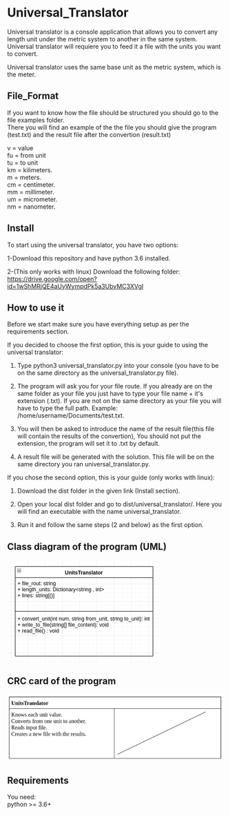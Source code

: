 # Universal_Translator
Universal translator is a console application that allows you to convert any length unit under the metric system to another in the same system. Universal translator will requiere you to feed it a file with the units you want to convert.

Universal translator uses the same base unit as the metric system, which is the meter.

## File_Format
If you want to know how the file should be structured you should go to the file examples folder.  
There you will find an example of the the file you should give the program (test.txt) and the result file after the convertion (result.txt)

v = value   
fu = from unit  
tu = to unit  
km = kilimeters.  
m = meters.  
cm = centimeter.  
mm = millimeter.  
um = micrometer.  
nm = nanometer.  

## Install
To start using the universal translator, you have two options:  

1-Download this repository and have python 3.6 installed.

2-(This only works with linux) Download the following folder: 
https://drive.google.com/open?id=1wShMRjQE4aUyWympdPk5a3UbyMC3XVgI


## How to use it  
Before we start make sure you have everything setup as per the requirements section.   

If you decided to choose the first option, this is your guide to using the universal translator:   

1. Type python3 universal_translator.py into your console (you have to be on the same directory as the universal_translator.py file).   

2. The program will ask you for your file route. If you already are on the same folder as your file you just have to type your file name + it's extension (.txt). If you are not on the same directory as your file you will have to type the full path. Example: /home/username/Documents/test.txt.  

3. You will then be asked to introduce the name of the result file(this file will contain the results of the convertion), You should not put the extension, the program will set it to .txt by default.  

4. A result file will be generated with the solution. This file will be on the same directory you ran universal_translator.py.    

If you chose the second option, this is your guide (only works with linux):

1. Download the dist folder in the given link (Install section).    

2. Open your local dist folder and go to dist/universal_translator/. Here you will find an executable with the name universal_translator.   

3. Run it and follow the same steps (2 and below) as the first option.


## Class diagram of the program (UML)    
![alt text](Diagrams/classDiagram.png "Class Diagram")  



## CRC card of the program    
![alt text](Diagrams/crcTranslator.png "crc diagram")  


## Requirements  
You need:  
python >= 3.6+   
